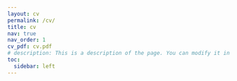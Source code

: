 ```yaml
---
layout: cv
permalink: /cv/
title: cv
nav: true
nav_order: 1
cv_pdf: cv.pdf
# description: This is a description of the page. You can modify it in '_pages/cv.md'. You can also change or remove the top pdf download button.
toc:
  sidebar: left
---
```

